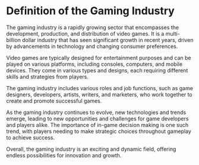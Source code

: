 Definition of the Gaming Industry
=======================================================================

The gaming industry is a rapidly growing sector that encompasses the development, production, and distribution of video games. It is a multi-billion dollar industry that has seen significant growth in recent years, driven by advancements in technology and changing consumer preferences.

Video games are typically designed for entertainment purposes and can be played on various platforms, including consoles, computers, and mobile devices. They come in various types and designs, each requiring different skills and strategies from players.

The gaming industry includes various roles and job functions, such as game designers, developers, artists, writers, and marketers, who work together to create and promote successful games.

As the gaming industry continues to evolve, new technologies and trends emerge, leading to new opportunities and challenges for game developers and players alike. The importance of in-game decision making is one such trend, with players needing to make strategic choices throughout gameplay to achieve success.

Overall, the gaming industry is an exciting and dynamic field, offering endless possibilities for innovation and growth.
